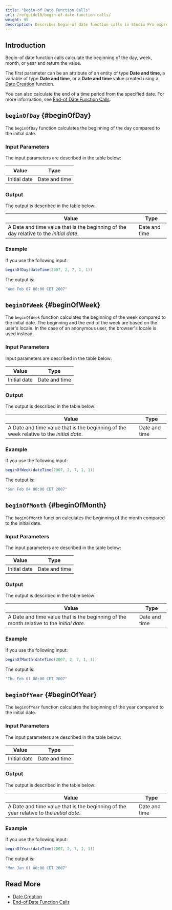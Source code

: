 ```yaml
---
title: "Begin-of Date Function Calls"
url: /refguide10/begin-of-date-function-calls/
weight: 95
description: Describes begin-of date function calls in Studio Pro expressions.
---
```


## Introduction

Begin-of date function calls calculate the beginning of the day, week, month, or year and return the value.

The first parameter can be an attribute of an entity of type **Date and time**, a variable of type **Date and time**, or a **Date and time** value created using a [Date Creation](/refguide10/date-creation/) function.

You can also calculate the end of a time period from the specified date. For more information, see [End-of Date Function Calls](/refguide10/end-of-date-function-calls/).

## `beginOfDay` {#beginOfDay}

The `beginOfDay` function calculates the beginning of the day compared to the initial date.

### Input Parameters

The input parameters are described in the table below:

| Value                                  | Type          |
| -------------------------------------- | ------------- |
| Initial date                           | Date and time |

### Output

The output is described in the table below:

| Value                                                        | Type          |
| ------------------------------------------------------------ | ------------- |
| A Date and time value that is the beginning of the day relative to the *initial date*. | Date and time |

### Example

If you use the following input:

```java
beginOfDay(dateTime(2007, 2, 7, 1, 1))
```

The output is:

```java
"Wed Feb 07 00:00 CET 2007"
```

## `beginOfWeek` {#beginOfWeek}

The `beginOfWeek` function calculates the beginning of the week compared to the initial date. The beginning and the end of the week are based on the user's locale. In the case of an anonymous user, the browser's locale is used instead.

### Input Parameters

Input parameters are described in the table below:

| Value                                  | Type          |
| -------------------------------------- | ------------- |
| Initial date                           | Date and time |

### Output

The output is described in the table below:

| Value                                                        | Type          |
| ------------------------------------------------------------ | ------------- |
| A Date and time value that is the beginning of the week relative to the *initial date*. | Date and time |

### Example

If you use the following input:

```java
beginOfWeek(dateTime(2007, 2, 7, 1, 1))
```

The output is:

```java
"Sun Feb 04 00:00 CET 2007"
```

## `beginOfMonth` {#beginOfMonth}

The `beginOfMonth` function calculates the beginning of the month compared to the initial date.

### Input Parameters

The input parameters are described in the table below:

| Value                                  | Type          |
| -------------------------------------- | ------------- |
| Initial date                           | Date and time |

### Output

The output is described in the table below:

| Value                                                        | Type          |
| ------------------------------------------------------------ | ------------- |
| A Date and time value that is the beginning of the month relative to the *initial date*. | Date and time |

### Example

If you use the following input:

```java
beginOfMonth(dateTime(2007, 2, 7, 1, 1))
```

The output is:

```java
"Thu Feb 01 00:00 CET 2007"
```

## `beginOfYear` {#beginOfYear}

The `beginOfYear` function calculates the beginning of the year compared to the initial date.

### Input Parameters

The input parameters are described in the table below:

| Value                                  | Type          |
| -------------------------------------- | ------------- |
| Initial date                           | Date and time |

### Output

The output is described in the table below:

| Value                                                        | Type          |
| ------------------------------------------------------------ | ------------- |
| A Date and time value that is the beginning of the year relative to the *initial date*. | Date and time |

### Example

If you use the following input:

```java
beginOfYear(dateTime(2007, 2, 7, 1, 1))
```

The output is:

```java
"Mon Jan 01 00:00 CET 2007"
```

## Read More

* [Date Creation](/refguide10/date-creation/)
* [End-of Date Function Calls](/refguide10/end-of-date-function-calls/)
